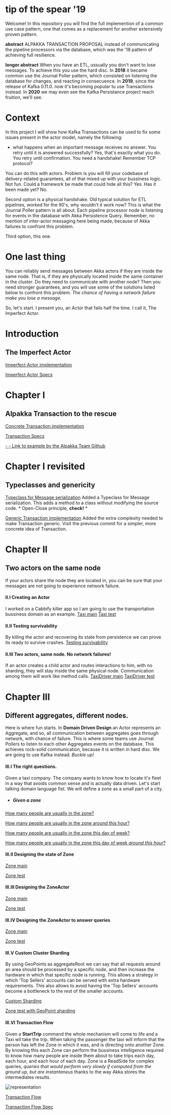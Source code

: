 


# tip of the spear '19
Welcome!
In this repository you will find the full implemention of a common use case pattern, one that comes as a replacement for another extensively proven pattern.

**abstract**
ALPAKKA TRANSACTION PROPOSAL
instead of communicating the pipeline processors via the database,
which was the '18 pattern of achieving full resilience.

**longer abstract**
When you have an ETL, ussually you don't want to lose messages.
To achieve this you use the hard disc.
In **2018** it became common use the Journal Poller pattern, which consisted on listening the database for changes, and reacting in consecuence.
In **2019**, since the release of Kafka 0.11.0. now it's becoming popular tu use Transactions instead.
In **2020** we may even see the Kafka Persistance project reach fruition, we'll see.


# Context

In this project I will show how Kafka Transactions can be used to fix some issues present in the actor model, namely the following:
- what happens when an important message receives no answer.
 You retry until it is answered successfully?
 Yes, that's exactly what you do. You retry until confirmation.
 You need a handshake! Remember TCP protocol?

You can do this with actors. Problem is you will fill your codebase of delivery-related guarantees, all of that mixed up with your bussiness logic. Not fun. Could a framework be made that could hide all this? Yes. Has it been made yet? No.

Second option is a physical handshake. Old typical solution for ETL pipelines, worked for the 90's, why wouldn't it work now?
This is what the Journal Poller pattern is all about.
Each pipeline processor node is listening for events in the database with Akka Persistence Query. Remember, no mention of inter-actor messaging here being made, because of Akka failures to confront this problem.

Third option, this one.

# One last thing

You can reliably send messages between Akka actors if they are inside the same node. That is, if they are physically located inside the same container in the cluster.
Do they need to communicate with another node? Then you need stronger guarantees, and you will use some of the solutions listed below to confront this problem.
*The chance of having a network failure make you lose a message.*




So, let's start.
I present you, an Actor that fails half the time. I call it, The Imperfect Actor.

# Introduction
##  The Imperfect Actor
[Imperfect Actor implementation](https://github.com/miguelemosreverte/ReactiveExample/blob/master/src/main/scala/introduction/ImperfectActor.scala)

[Imperfect Actor Specs](https://github.com/miguelemosreverte/ReactiveExample/blob/master/src/test/scala/introduction/IntroductionSpec.scala)


# Chapter I
##  Alpakka Transaction to the rescue
[Concrete Transaction implementation](https://github.com/miguelemosreverte/ReactiveExample/blob/master/src/main/scala/chapter_1/transaction/Transaction.scala)

[Transaction Specs](https://github.com/miguelemosreverte/ReactiveExample/blob/master/src/test/scala/chapter_1/chapter_1/transaction/TransactionSpec.scala)

[- - Link to example by the Alpakka Team Github](https://github.com/akka/alpakka-kafka/blob/master/tests/src/test/scala/akka/kafka/scaladsl/TransactionsSpec.scala)


# Chapter I revisited
##  Typeclasses and genericity
[Typeclass for Message serialization](https://github.com/miguelemosreverte/ReactiveExample/blob/master/src/main/scala/serialization/JsonFormats.scala)
Added a Typeclass for Message serialization.
  This adds a method to a class without modifying the source code. * Open-Close principle, **check!** *

[Generic Transaction implementation](https://github.com/miguelemosreverte/ReactiveExample/blob/master/src/main/scala/chapter_1/transaction/Transaction.scala)
Added the extra complexity needed to make Transaction generic. Visit the previous commit for a simpler, more concrete idea of Transaction.



# Chapter II
## Two actors on the same node
If your actors share the node they are located in, you can be sure that your messages are not going to experience network failure.
 #### II.I Creating an Actor
I worked on a Cabbify killer app so I am going to use the transportation bussiness domain as an example.
[Taxi main](https://github.com/miguelemosreverte/ReactiveExample/blob/master/src/main/scala/chapter_2/model/taxi/)
[Taxi test](https://github.com/miguelemosreverte/ReactiveExample/blob/master/src/test/scala/chapter_2/model/taxi/)
 #### II.II Testing survivability
By killing the actor and recovering its state from persistence we can prove its ready to survive crashes.
[Testing survivability](https://github.com/miguelemosreverte/ReactiveExample/blob/master/src/test/scala/chapter_2/model/taxi/TaxiAggregateSpec.scala)
 #### II.III Two actors, same node. No network failures!
If an actor creates a child actor and routes interactions to him, with no sharding, they will stay inside the same physical node.
Communication among them will work like method calls.
[TaxiDriver main](https://github.com/miguelemosreverte/ReactiveExample/blob/master/src/main/scala/chapter_2/model/taxi/taxiDriver)
[TaxiDriver test](https://github.com/miguelemosreverte/ReactiveExample/blob/master/src/main/scala/chapter_2/model/taxi/)

# Chapter III
## Different aggregates, different nodes.
Here is where fun starts.
In **Domain Driven Design** an Actor represents an Aggregate, and so, all communication between aggregates goes through network, with chance of failure.
This is where some teams use Journal Pollers to listen to each other Aggregates events on the database. This achieves rock-solid communication, because it is written in hard disc.
We are going to use Kafka instead. _Buckle up!_


 #### III.I The right questions.
 Given a taxi company.
 The company wants to know how to locate it's fleet in a way that avoids common sense and is actually data driven.
 Let's start talking domain language fist.
 We will define a zone as a small part of a city.
 - ##### Given a zone
[How many people are usually in the zone?](https://github.com/miguelemosreverte/ReactiveExample/blob/master/src/main/scala/chapter_3/model/zone/package.scala)

 [How many people are usually in the zone around this hour?](https://i.kym-cdn.com/photos/images/newsfeed/000/770/871/1a9.gif)

 [How many people are usually in the zone this day of week?](https://i.imgflip.com/jp9k8.jpg)

 [How many people are usually in the zone this day of week _around this hour_?](https://i.kym-cdn.com/photos/images/newsfeed/000/574/293/c22.png)

  #### III.II Designing the state of Zone
[Zone main](https://github.com/miguelemosreverte/ReactiveExample/blob/master/src/main/scala/chapter_3/model/zone/ZoneState.scala)

[Zone test](https://github.com/miguelemosreverte/ReactiveExample/blob/master/src/test/scala/chapter_3/model/zone/ZoneStateSpec.scala)


  #### III.III Designing the ZoneActor
[Zone main](https://github.com/miguelemosreverte/ReactiveExample/blob/7f50767d0c00d8d2963619d63e7283e0cea5fd6c/src/main/scala/chapter_3/model/zone/ZoneActor.scala)

[Zone test](https://github.com/miguelemosreverte/ReactiveExample/blob/7f50767d0c00d8d2963619d63e7283e0cea5fd6c/src/test/scala/chapter_3/model/zone/ZoneActorSpec.scala)

  #### III.IV Designing the ZoneActor to answer queries
[Zone main](https://github.com/miguelemosreverte/ReactiveExample/blob/6ce20c3cc9d43c5daa69eba335e7baf133d3474d/src/main/scala/chapter_3/model/zone/ZoneActor.scala)

[Zone test](https://github.com/miguelemosreverte/ReactiveExample/blob/6ce20c3cc9d43c5daa69eba335e7baf133d3474d/src/test/scala/chapter_3/model/zone/ZoneActorSpec.scala)

  #### III.V Custom Cluster Sharding
  By using GeoPoints as aggregateRoot we can say that all requests around an area should be processed by a specific node,
  and then increase the hardware in which that specific node is running.
  This allows a strategy in which 'Top Sellers' accounts can be served with extra hardware requirements.
  This also allows to avoid having the 'Top Sellers' accounts become a bottleneck to the rest of the smaller accounts.

[Custom Sharding](https://github.com/miguelemosreverte/ReactiveExample/blob/master/src/main/scala/akka/ShardedEntity.scala)

[Zone test with GeoPoint sharding](https://github.com/miguelemosreverte/ReactiveExample/blob/421cd09717b84604f133a4f8f9594a1c2877462a/src/test/scala/chapter_3/model/zone/ZoneActorSpec.scala)

  #### III.VI Transaction Flow
Given a **StartTrip** command the whole mechanism will come to life and a Taxi wil take the trip.
When taking the passenger the taxi will inform that the person has left the Zone in which it was, and is directing onto another Zone. By knowing this each Zone can perform the bussiness intelligence required to know how many people are inside them about to take trips each day, each hour, and each hour of each day. Zone is a ReadSide for complex queries, _queries that would perform very slowly if computed from the ground up, but are instantaneus_ thanks to the way Akka stores the intermediates results.

![representation](https://i.imgur.com/3KIHwgo.png)

[Transaction Flow](https://github.com/miguelemosreverte/ReactiveExample/blob/master/src/main/scala/chapter_3/transactionFlow/TransactionFlow.scala)

[Transaction Flow Spec](https://github.com/miguelemosreverte/ReactiveExample/blob/master/src/test/scala/chapter_3/transactionFlow/TransactionFlowSpec.scala)
